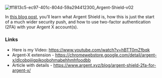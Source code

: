 
![ff1813c5-ec97-401c-804d-59a294412300_Argent-Shield-v02](https://github.com/BIOtrice/Awesome-Starknet/assets/123444175/b3209d45-7c7f-40aa-b7ad-2a40368a9dd6)

In [this blog post](https://www.argent.xyz/blog/argent-shield-2fa-for-argent-x/), you’ll learn what Argent Shield is, how this is just the start of a much wider security push, and how to use two-factor authentication (2FA) with your Argent X account(s). 


### Links
- Here is my Video: https://www.youtube.com/watch?v=hBTT0mZfbqk
- Argent-X extension - https://chromewebstore.google.com/detail/argent-x/dlcobpjiigpikoobohmabehhmhfoodbb
- Article with details - https://www.argent.xyz/blog/argent-shield-2fa-for-argent-x/

